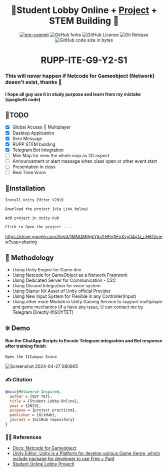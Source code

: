 <div align="center">

# 🏅Student Lobby Online + [Project](https://drive.google.com/file/d/1MNQM9gkYjb7tHPq1IFnXvy04x1J_cH8D/view?usp=sharing) + STEM Building 🏅

[![pre-commit](https://img.shields.io/badge/pre--commit-enabled-brightgreen?logo=pre-commit&logoColor=white)](https://github.com/pre-commit/pre-commit)
<img alt="GitHub forks" src="https://img.shields.io/github/forks/Ikhode-kh/Student-Lobby-Online">
<img alt="GitHub License" src="https://img.shields.io/github/license/Ikhode-kh/Student-Lobby-Online">
<img alt="Git Release" src="https://img.shields.io/github/v/release/Ikhode-kh/Student-Lobby-Online">
<img alt="GitHub code size in bytes" src="https://img.shields.io/github/languages/code-size/Ikhode-kh/Student-Lobby-Online">

# RUPP-ITE-G9-Y2-S1 


</div>

### This will never happen if Netcode for Gameobject (Network) doesn't exist, thanks 🙏
#### I hope all guy use it in study purpose and learn from my mistake (spaghetti code)
## 🎯TODO

- [X] Global Access || Multiplayer​
- [X] Desktop Application​
- [X] Sent Message
- [X] RUPP STEM building
- [X] Telegram Bot Integration
- [ ] Mini Map for view the whole map as 2D aspect​
- [ ] Announcement or alert message when class open or other event start​
- [ ] Presentation in class
- [ ] Real Time Voice

## 💪Installation

```bash
Install Unity Editor V2019
```
```bash
Download the project (Via Link below)
```
```bash
Add project in Unity Hub
```
```bash
Click to Open the project ....
```
https://drive.google.com/file/d/1MNQM9gkYjb7tHPq1IFnXvy04x1J_cH8D/view?usp=sharing
## 🏹 Methodology

- Using Unity Engine for Game dev​
- Using Netcode for GameObject as a Network Framwork​
- Using Dedicated Server for Communication - C2C​
- Using Discord Integration for voice system​
- Using Starter Kit Asset of Unity official Provider​
- Using New Input System for Flexible in any Controller(Input)​
- Using other more Module in Unity Gaming Service to support multiplayer and game mechanics​
(if u have any issue, U can contact me by Telegram Directly @SOYTET)

## 🔯 Demo

#### Run the ChatApp Scripts to Excute Telegram integration and Bot response after training finish
```bash
Open the IICampus Scene
```
![Screenshot 2024-04-27 080805](https://github.com/Ikhode-kh/Student-Lobby-Online/assets/132768132/ad8ecc10-2baf-42d5-a103-540994a442a4)

### ✍️ Citation

```bibtex
@misc{Metaverse Inspired,
  author = {SOY TET},
  title = {Student-Lobby-Online},
  year = {2023},
  purpose = {project practicum},
  publisher = {GitHub},
  journal = {GitHub repository}
}
```

### 👨‍🎓 References

- [Docs: Netcode for Gameobject](https://docs-multiplayer.unity3d.com/netcode/current/about/)
- [Unity Editor: Unity is a Platform for develop various Game Genre, which include package for developer to use Free + Paid](https://www.bing.com/ck/a?!&&p=7faf7d0311d465eaJmltdHM9MTcxOTUzMjgwMCZpZ3VpZD0xNzNjZGJjNy03ZDFlLTY4MzMtMDM1ZC1jZjg1N2MxZjY5Y2EmaW5zaWQ9NTIwMQ&ptn=3&ver=2&hsh=3&fclid=173cdbc7-7d1e-6833-035d-cf857c1f69ca&psq=unity+editor+download&u=a1aHR0cHM6Ly91bml0eS5jb20vcmVsZWFzZXMvZWRpdG9yL2FyY2hpdmU&ntb=1)
- [Student Online Lobby Projectl](https://drive.google.com/file/d/1MNQM9gkYjb7tHPq1IFnXvy04x1J_cH8D/view?usp=sharing)
